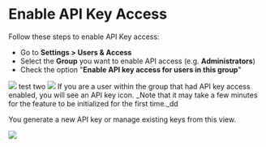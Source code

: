 # Enable API Key Access

Follow these steps to enable API Key access:

- Go to **Settings > Users & Access**
- Select the **Group** you want to enable API access (e.g. **Administrators**)
- Check the option "**Enable API key access for users in this group**"

![](../assets/api-key-access-group-enable.png)
test two
![](https://us.v-cdn.net/6035554/uploads/UBHB4S1V1DSB/api-key-access-view.png)
If you are a user within the group that had API key access enabled, you will see
an API key icon. _Note that it may take a few minutes for the feature to be
initialized for the first time._dd

You generate a new API key or manage existing keys from this view.

![](../assets/api-key-access-view.png)
